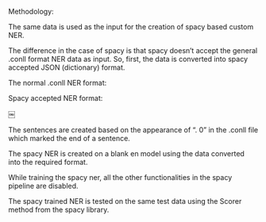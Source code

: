 Methodology:


The same data is used as the input for the creation of spacy based custom NER.

The difference in the case of spacy is that spacy doesn’t accept the general .conll format NER data as input. So, first, the data is converted into spacy accepted JSON (dictionary) format.

The normal .conll NER format:         



Spacy accepted NER format:

￼

The sentences are created based on the appearance of “. 0” in the .conll file which marked the end of a sentence.

The spacy NER is created on a blank en model using the data converted into the required format.

While training the spacy ner, all the other functionalities in the spacy pipeline are disabled.

The spacy trained NER is tested on the same test data using the Scorer method from the spacy library.
